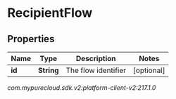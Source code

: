 # RecipientFlow


## Properties

| Name | Type | Description | Notes |
| ------------ | ------------- | ------------- | ------------- |
| **id** | **String** | The flow identifier |  [optional] |




_com.mypurecloud.sdk.v2:platform-client-v2:217.1.0_

